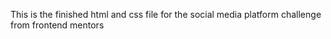This is the finished html and css file for the social media platform challenge from frontend mentors 

